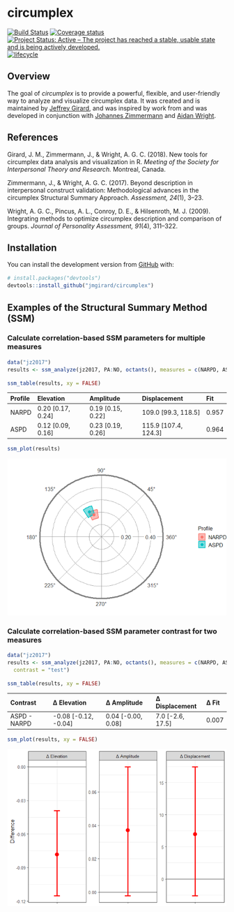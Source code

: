
<!-- README.md is generated from README.Rmd. Please edit that file -->
circumplex
==========

[![Build Status](https://travis-ci.org/jmgirard/circumplex.svg?branch=master)](https://travis-ci.org/jmgirard/circumplex) [![Coverage status](https://codecov.io/gh/jmgirard/circumplex/branch/master/graph/badge.svg)](https://codecov.io/github/jmgirard/circumplex?branch=master) [![Project Status: Active – The project has reached a stable, usable state and is being actively developed.](http://www.repostatus.org/badges/latest/active.svg)](http://www.repostatus.org/#active) [![lifecycle](https://img.shields.io/badge/lifecycle-maturing-blue.svg)](https://www.tidyverse.org/lifecycle/#maturing)

Overview
--------

The goal of *circumplex* is to provide a powerful, flexible, and user-friendly way to analyze and visualize circumplex data. It was created and is maintained by [Jeffrey Girard](https://jmgirard.com/), and was inspired by work from and was developed in conjunction with [Johannes Zimmermann](https://psychologische-hochschule.de/prof-dr-johannes-zimmermann/) and [Aidan Wright](https://personalityprocesses.com/).

References
----------

Girard, J. M., Zimmermann, J., & Wright, A. G. C. (2018). New tools for circumplex data analysis and visualization in R. *Meeting of the Society for Interpersonal Theory and Research.* Montreal, Canada.

Zimmermann, J., & Wright, A. G. C. (2017). Beyond description in interpersonal construct validation: Methodological advances in the circumplex Structural Summary Approach. *Assessment, 24*(1), 3–23.

Wright, A. G. C., Pincus, A. L., Conroy, D. E., & Hilsenroth, M. J. (2009). Integrating methods to optimize circumplex description and comparison of groups. *Journal of Personality Assessment, 91*(4), 311–322.

Installation
------------

You can install the development version from [GitHub](https://github.com/) with:

``` r
# install.packages("devtools")
devtools::install_github("jmgirard/circumplex")
```

Examples of the Structural Summary Method (SSM)
-----------------------------------------------

### Calculate correlation-based SSM parameters for multiple measures

``` r
data("jz2017")
results <- ssm_analyze(jz2017, PA:NO, octants(), measures = c(NARPD, ASPD))
```

``` r
ssm_table(results, xy = FALSE)
```

<table class="table" style="margin-left: auto; margin-right: auto;">
<thead>
<tr>
<th style="text-align:left;">
Profile
</th>
<th style="text-align:left;">
Elevation
</th>
<th style="text-align:left;">
Amplitude
</th>
<th style="text-align:left;">
Displacement
</th>
<th style="text-align:left;">
Fit
</th>
</tr>
</thead>
<tbody>
<tr>
<td style="text-align:left;">
NARPD
</td>
<td style="text-align:left;">
0.20 [0.17, 0.24]
</td>
<td style="text-align:left;">
0.19 [0.15, 0.22]
</td>
<td style="text-align:left;">
109.0 [99.3, 118.5]
</td>
<td style="text-align:left;">
0.957
</td>
</tr>
<tr>
<td style="text-align:left;">
ASPD
</td>
<td style="text-align:left;">
0.12 [0.09, 0.16]
</td>
<td style="text-align:left;">
0.23 [0.19, 0.26]
</td>
<td style="text-align:left;">
115.9 [107.4, 124.3]
</td>
<td style="text-align:left;">
0.964
</td>
</tr>
</tbody>
</table>

``` r
ssm_plot(results)
```

![](README-plot1-1.png)

### Calculate correlation-based SSM parameter contrast for two measures

``` r
data("jz2017")
results <- ssm_analyze(jz2017, PA:NO, octants(), measures = c(NARPD, ASPD),
  contrast = "test")
```

``` r
ssm_table(results, xy = FALSE)
```

<table class="table" style="margin-left: auto; margin-right: auto;">
<thead>
<tr>
<th style="text-align:left;">
Contrast
</th>
<th style="text-align:left;">
&Delta; Elevation
</th>
<th style="text-align:left;">
&Delta; Amplitude
</th>
<th style="text-align:left;">
&Delta; Displacement
</th>
<th style="text-align:left;">
&Delta; Fit
</th>
</tr>
</thead>
<tbody>
<tr>
<td style="text-align:left;">
ASPD - NARPD
</td>
<td style="text-align:left;">
-0.08 [-0.12, -0.04]
</td>
<td style="text-align:left;">
0.04 [-0.00, 0.08]
</td>
<td style="text-align:left;">
7.0 [-2.6, 17.5]
</td>
<td style="text-align:left;">
0.007
</td>
</tr>
</tbody>
</table>

``` r
ssm_plot(results, xy = FALSE)
```

![](README-plot2-1.png)
